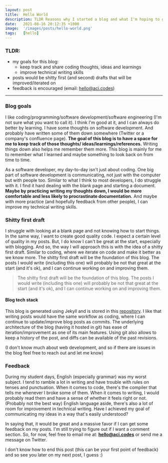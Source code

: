 ```yaml
---
layout: post
title:  Hello World
description: TLDR Reasons why I started a blog and what I'm hoping to get out of it
date:   2021-08-16 20:12:35 +1000
image:  '/images/posts/hello-world.png'
tags:   [hello]
---
```

### TLDR: ###
- my goals for this blog:
    - keep track and share coding thoughts, ideas and learnings
    - improve technical writing skills
- posts would be shitty first (and second) drafts that will be improved/iterated on
- feedback is encouraged (email: hello@aci.codes)

***

### Blog goals ###
I like coding/programming/software development/software engineering (I'm not sure what you want to call it). I think I'm good at it, and I can always do better by learning. I have some thoughts on software development. And probably have written some of them down somewhere (Twitter or a company's confluence page). **The goal of this blog is to have a space for me to keep track of those thoughts/ ideas/learnings/references.** Writing things down also helps me remember them more. This blog is mainly for me to remember what I learned and maybe something to look back on from time to time.

As a software developer, my day-to-day isn't just about coding. One big part of software development is communicating, not just with the computer but with people too. Similar to what I think to most developers, I do struggle with it. I find it hard dealing with the blank page and starting a document. **Maybe by practicing writing my thoughts down, I would be more comfortable and less likely to procrastinate documentation.** And maybe with more practice (and hopefully feedback from other people), I can improve my technical writing skills.

### Shitty first draft ###
I struggle with looking at a blank page and not knowing how to start things. In the same way, I want to create good quality code. I expect a certain level of quality in my posts. But, I do know I can't be great at the start, especially with blogging. And so, the way I will approach this is with the idea of a shitty first draft. Similar to coding, where we iterate on code and make it better as we know more. The shitty first draft will be the foundation of this blog. The posts I would write (including this one) will probably be not that great at the start (and it's ok), and I can continue working on and improving them.

> The shitty first draft will be the foundation of this blog. The posts I would write (including this one) will probably be not that great at the start (and it's ok), and I can continue working on and improving them.

#### Blog tech stack ####
This blog is generated using Jekyll and is stored in this [repository](https://github.com/acicartagena/hello-blog).  I like that writing posts would have the same workflow as coding, where I can continue to update/improve blog posts as commits. The underlying architecture of the blog (having it hosted in git) has ease of iteration/improvement as one of its main features. Using git also allows to keep a history of the post, and diffs can be available of the past revisions. 

(I don't know much about web development, and so if there are issues in the blog feel free to reach out and let me know)

### Feedback ###
During my student days, English (especially grammar) was my worst subject.   I tend to ramble a lot in writing and have trouble with rules on tenses and punctuation. When it comes to code, there's the compiler that tells me whenever I broke some of them. When it comes to writing, I would probably read them and have a sense of whether it feels right or not. (Probably not the best way) English language aside, there's also a lot of room for improvement in technical writing. Have I achieved my goal of communicating my ideas in a way that's easily understood?

In saying that, it would be great and a massive favor if I can get some feedback on my posts. I'm still trying to figure out if I want a comment section. So, for now, feel free to email me at: **hello@aci.codes** or send me a message on Twitter.

I don't know how to end this post (this can be your first point of feedback) and so see you later on my next post, I guess :)